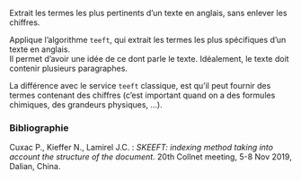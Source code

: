 Extrait les termes les plus pertinents d’un texte en anglais, sans enlever les chiffres.

Applique l’algorithme `teeft`, qui extrait les termes les plus spécifiques d’un texte en anglais.  
Il permet d’avoir une idée de ce dont parle le texte. Idéalement, le texte doit contenir plusieurs paragraphes.  

La différence avec le service `teeft` classique, est qu’il peut fournir des termes contenant des chiffres (c’est important quand on a des formules chimiques, des grandeurs physiques, …).

### Bibliographie

Cuxac P., Kieffer N., Lamirel J.C. : *SKEEFT: indexing method taking into account the structure of the document*. 20th Collnet meeting, 5-8 Nov 2019, Dalian, China.
